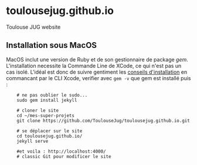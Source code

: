 toulousejug.github.io
=====================

Toulouse JUG website


Installation sous MacOS
---

MacOS inclut une version de Ruby et de son gestionnaire de package *gem*. L'installation necessite la Commande Line de XCode, ce qui n'est pas un cas isolé.
L'idéal est donc de suivre gentiment les [conseils d'installation](http://jekyllrb.com/docs/installation/) en commancant par le CLI Xcode, verifier avec `gem -v` que gem est installé puis :

        # ne pas oublier le sudo...
        sudo gem install jekyll
        
        # cloner le site
        cd ~/mes-super-projets
        git clone https://github.com/ToulouseJug/toulousejug.github.io.git
        
        # se déplacer sur le site
        cd toulousejug.github.io/
        jekyll serve 
        
        #et voila : http://localhost:4000/
        # classic Git pour modificer le site
